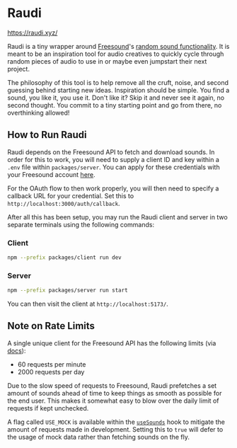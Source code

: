 # Raudi

https://raudi.xyz/

Raudi is a tiny wrapper around [Freesound](https://freesound.org/)'s
[random sound functionality](https://freesound.org/browse/random/). It is meant to be an inspiration
tool for audio creatives to quickly cycle through random pieces of audio to use in or maybe even
jumpstart their next project.

The philosophy of this tool is to help remove all the cruft, noise, and second guessing behind
starting new ideas. Inspiration should be simple. You find a sound, you like it, you use it. Don't
like it? Skip it and never see it again, no second thought. You commit to a tiny starting point and
go from there, no overthinking allowed!

## How to Run Raudi

Raudi depends on the Freesound API to fetch and download sounds. In order for this to work, you will
need to supply a client ID and key within a `.env` file within `packages/server`. You can apply for
these credentials with your Freesound account [here](https://freesound.org/apiv2/apply/).

For the OAuth flow to then work properly, you will then need to specify a callback URL for your
credential. Set this to `http://localhost:3000/auth/callback`.

After all this has been setup, you may run the Raudi client and server in two separate terminals
using the following commands:

### Client

```bash
npm --prefix packages/client run dev
```

### Server

```bash
npm --prefix packages/server run start
```

You can then visit the client at `http://localhost:5173/`.

## Note on Rate Limits

A single unique client for the Freesound API has the following limits
(via [docs](https://freesound.org/docs/api/overview.html#throttling)):

- 60 requests per minute
- 2000 requests per day

Due to the slow speed of requests to Freesound, Raudi prefetches a set amount of sounds ahead of
time to keep things as smooth as possible for the end user. This makes it somewhat easy to blow over
the daily limit of requests if kept unchecked.

A flag called `USE_MOCK` is available within the
[`useSounds`](https://github.com/andrewjleung/raudi/blob/main/packages/client/src/hooks/useSounds.ts)
hook to mitigate the amount of requests made in development. Setting this to `true` will defer to
the usage of mock data rather than fetching sounds on the fly.
